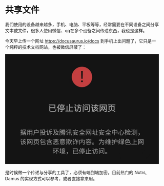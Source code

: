 # 共享文件

我们使用的设备越来越多，手机、电脑、平板等等，经常需要在不同设备之间分享文本或文件，很多人使用微信、qq在多个设备之间传递东西，我也是这样。

今天早上传一个网址 https://docusaurus.io/docs 到手机上出问题了，它只是一个纯粹的技术文档网站，也被微信屏蔽了：

![deny access](images/forbidden.jpg)

是时候做一个传递与分享的工具了，必须有端到端加密。目前热门的 Notrs, Damus 的实现方式可以参考，或者直接拿来用。
